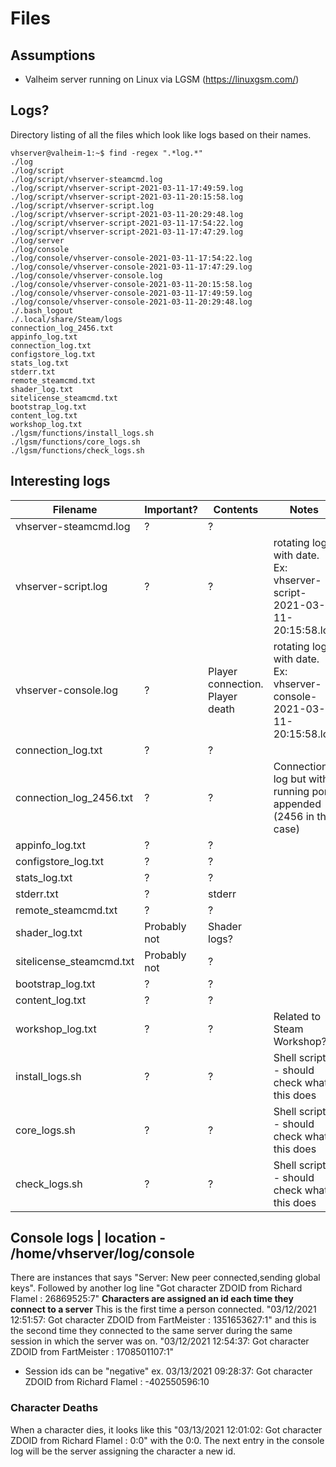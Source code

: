 # Files

## Assumptions
- Valheim server running on Linux via LGSM (https://linuxgsm.com/)

## Logs?
Directory listing of all the files which look like logs based on their names.

    vhserver@valheim-1:~$ find -regex ".*log.*"
    ./log
    ./log/script
    ./log/script/vhserver-steamcmd.log
    ./log/script/vhserver-script-2021-03-11-17:49:59.log
    ./log/script/vhserver-script-2021-03-11-20:15:58.log
    ./log/script/vhserver-script.log
    ./log/script/vhserver-script-2021-03-11-20:29:48.log
    ./log/script/vhserver-script-2021-03-11-17:54:22.log
    ./log/script/vhserver-script-2021-03-11-17:47:29.log
    ./log/server
    ./log/console
    ./log/console/vhserver-console-2021-03-11-17:54:22.log
    ./log/console/vhserver-console-2021-03-11-17:47:29.log
    ./log/console/vhserver-console.log
    ./log/console/vhserver-console-2021-03-11-20:15:58.log
    ./log/console/vhserver-console-2021-03-11-17:49:59.log
    ./log/console/vhserver-console-2021-03-11-20:29:48.log
    ./.bash_logout
    ./.local/share/Steam/logs
    connection_log_2456.txt
    appinfo_log.txt
    connection_log.txt
    configstore_log.txt
    stats_log.txt
    stderr.txt
    remote_steamcmd.txt
    shader_log.txt
    sitelicense_steamcmd.txt
    bootstrap_log.txt
    content_log.txt
    workshop_log.txt
    ./lgsm/functions/install_logs.sh
    ./lgsm/functions/core_logs.sh
    ./lgsm/functions/check_logs.sh

## Interesting logs

| Filename                 | Important?   | Contents                        | Notes                                                                |
|--------------------------|--------------|---------------------------------|----------------------------------------------------------------------|
| vhserver-steamcmd.log    | ?            | ?                               |                                                                      |
| vhserver-script.log      | ?            | ?                               | rotating log with date. Ex: vhserver-script-2021-03-11-20:15:58.log  |
| vhserver-console.log     | ?            | Player connection. Player death | rotating log with date. Ex: vhserver-console-2021-03-11-20:15:58.log |
| connection_log.txt       | ?            | ?                               |                                                                      |
| connection_log_2456.txt  | ?            | ?                               | Connection log but with running port appended (2456 in this case)    |
| appinfo_log.txt          | ?            | ?                               |                                                                      |
| configstore_log.txt      | ?            | ?                               |                                                                      |
| stats_log.txt            | ?            | ?                               |                                                                      |
| stderr.txt               | ?            | stderr                          |                                                                      |
| remote_steamcmd.txt      | ?            | ?                               |                                                                      |
| shader_log.txt           | Probably not | Shader logs?                    |                                                                      |
| sitelicense_steamcmd.txt | Probably not | ?                               |                                                                      |
| bootstrap_log.txt        | ?            | ?                               |                                                                      |
| content_log.txt          | ?            | ?                               |                                                                      |
| workshop_log.txt         | ?            | ?                               | Related to Steam Workshop?                                           |
| install_logs.sh          | ?            | ?                               | Shell script - should check what this does                           |
| core_logs.sh             | ?            | ?                               | Shell script - should check what this does                           |
| check_logs.sh            | ?            | ?                               | Shell script - should check what this does                           |

## Console logs | location - /home/vhserver/log/console
There are instances that says "Server: New peer connected,sending global keys". Followed by another log line "Got character ZDOID from Richard Flamel : 26869525:7"
**Characters are assigned an id each  time they connect to a server**
This is the first time a person connected. "03/12/2021 12:51:57: Got character ZDOID from FartMeister : 1351653627:1" and this is the second time they connected to the same server during the same session in which the server was on. "03/12/2021 12:54:37: Got character ZDOID from FartMeister : 1708501107:1"
- Session ids can be "negative" ex. 03/13/2021 09:28:37: Got character ZDOID from Richard Flamel : -402550596:10

### Character Deaths
When a character dies, it looks like this "03/13/2021 12:01:02: Got character ZDOID from Richard Flamel : 0:0" with the 0:0. The next entry in the console log will be the server assigning the character a new id.
